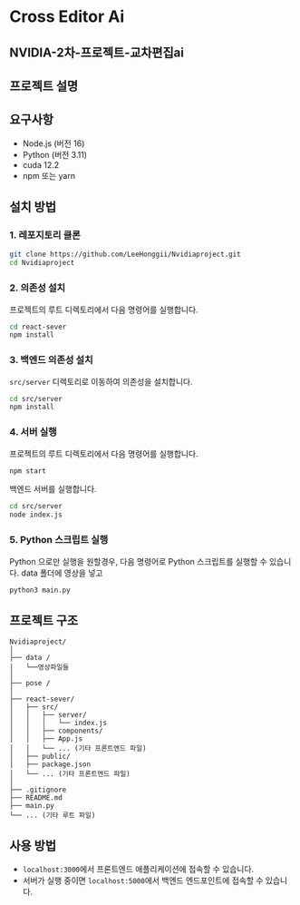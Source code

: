 # Cross Editor Ai
## NVIDIA-2차-프로젝트-교차편집ai


## 프로젝트 설명

## 요구사항
- Node.js (버전 16)
- Python (버전 3.11)
- cuda 12.2
- npm 또는 yarn

## 설치 방법

### 1. 레포지토리 클론
```bash
git clone https://github.com/LeeHonggii/Nvidiaproject.git
cd Nvidiaproject
```

### 2. 의존성 설치
프로젝트의 루트 디렉토리에서 다음 명령어를 실행합니다.
```bash
cd react-sever
npm install
```

### 3. 백엔드 의존성 설치
`src/server` 디렉토리로 이동하여 의존성을 설치합니다.
```bash
cd src/server
npm install
```

### 4. 서버 실행
프로젝트의 루트 디렉토리에서 다음 명령어를 실행합니다.
```bash
npm start
```

백엔드 서버를 실행합니다.
```bash
cd src/server
node index.js
```

### 5. Python 스크립트 실행
Python 으로만 실행을 원할경우, 다음 명령어로 Python 스크립트를 실행할 수 있습니다.
data 폴더에 영상을 넣고
```bash
python3 main.py
```

## 프로젝트 구조
```plaintext
Nvidiaproject/
│
├── data /
│   └──영상파일들
│
├── pose / 
│
├── react-sever/
│   ├── src/
│   │   ├── server/
│   │   │   └── index.js
│   │   ├── components/
│   │   ├── App.js
│   │   └── ... (기타 프론트엔드 파일)
│   ├── public/
│   ├── package.json
│   └── ... (기타 프론트엔드 파일)
│
├── .gitignore
├── README.md
├── main.py
└── ... (기타 루트 파일)
```

## 사용 방법
- `localhost:3000`에서 프론트엔드 애플리케이션에 접속할 수 있습니다.
- 서버가 실행 중이면 `localhost:5000`에서 백엔드 엔드포인트에 접속할 수 있습니다.
